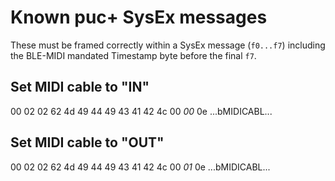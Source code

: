 # Known puc+ SysEx messages
These must be framed correctly within a SysEx message (`f0...f7`) including the BLE-MIDI mandated Timestamp byte before the final `f7`.

## Set MIDI cable to "IN"
00 02 02 62 4d 49 44 49 43 41 42 4c 00 *00* 0e   ...bMIDICABL...

## Set MIDI cable to "OUT"
00 02 02 62 4d 49 44 49 43 41 42 4c 00 *01* 0e   ...bMIDICABL...
